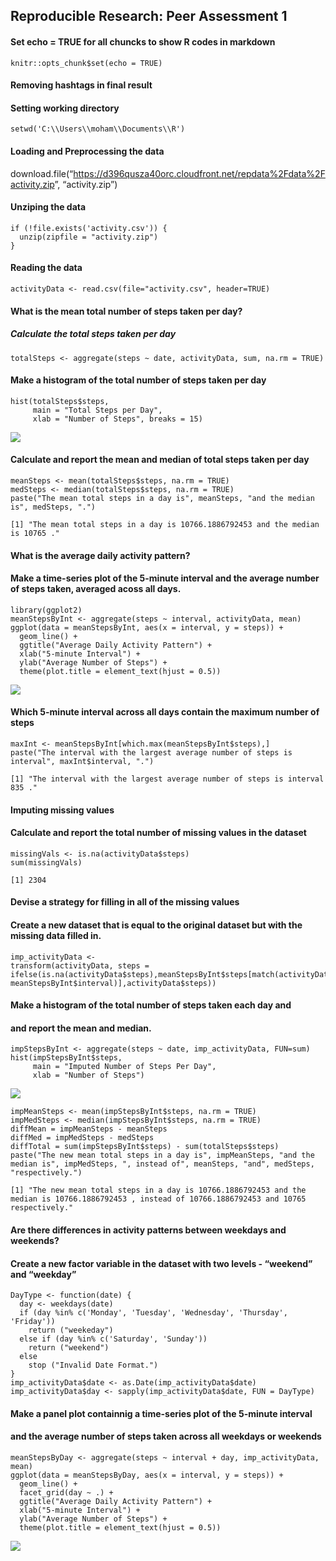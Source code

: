Reproducible Research: Peer Assessment 1
----------------------------------------

#### Set echo = TRUE for all chuncks to show R codes in markdown

    knitr::opts_chunk$set(echo = TRUE)

#### Removing hashtags in final result

#### Setting working directory

    setwd('C:\\Users\\moham\\Documents\\R')

#### Loading and Preprocessing the data

download.file(“<a href="https://d396qusza40orc.cloudfront.net/repdata%2Fdata%2Factivity.zip" class="uri">https://d396qusza40orc.cloudfront.net/repdata%2Fdata%2Factivity.zip</a>”,
“activity.zip”)

#### Unziping the data

    if (!file.exists('activity.csv')) {
      unzip(zipfile = "activity.zip")
    }

#### Reading the data

    activityData <- read.csv(file="activity.csv", header=TRUE)

#### What is the mean total number of steps taken per day?

##### Calculate the total steps taken per day

    totalSteps <- aggregate(steps ~ date, activityData, sum, na.rm = TRUE) 

#### Make a histogram of the total number of steps taken per day

    hist(totalSteps$steps,
         main = "Total Steps per Day",
         xlab = "Number of Steps", breaks = 15)

![](PA1.Template_files/figure-markdown_strict/unnamed-chunk-7-1.png)

#### Calculate and report the mean and median of total steps taken per day

    meanSteps <- mean(totalSteps$steps, na.rm = TRUE)
    medSteps <- median(totalSteps$steps, na.rm = TRUE)
    paste("The mean total steps in a day is", meanSteps, "and the median is", medSteps, ".")

    [1] "The mean total steps in a day is 10766.1886792453 and the median is 10765 ."

#### What is the average daily activity pattern?

#### Make a time-series plot of the 5-minute interval and the average number of steps taken, averaged acoss all days.

    library(ggplot2)
    meanStepsByInt <- aggregate(steps ~ interval, activityData, mean)
    ggplot(data = meanStepsByInt, aes(x = interval, y = steps)) +
      geom_line() +
      ggtitle("Average Daily Activity Pattern") +
      xlab("5-minute Interval") +
      ylab("Average Number of Steps") +
      theme(plot.title = element_text(hjust = 0.5))

![](PA1.Template_files/figure-markdown_strict/unnamed-chunk-9-1.png)

#### Which 5-minute interval across all days contain the maximum number of steps

    maxInt <- meanStepsByInt[which.max(meanStepsByInt$steps),]
    paste("The interval with the largest average number of steps is interval", maxInt$interval, ".")

    [1] "The interval with the largest average number of steps is interval 835 ."

#### Imputing missing values

#### Calculate and report the total number of missing values in the dataset

    missingVals <- is.na(activityData$steps)
    sum(missingVals)

    [1] 2304

#### Devise a strategy for filling in all of the missing values

#### Create a new dataset that is equal to the original dataset but with the missing data filled in.

    imp_activityData <- 
    transform(activityData, steps = ifelse(is.na(activityData$steps),meanStepsByInt$steps[match(activityData$interval, meanStepsByInt$interval)],activityData$steps))

#### Make a histogram of the total number of steps taken each day and

#### and report the mean and median.

    impStepsByInt <- aggregate(steps ~ date, imp_activityData, FUN=sum)
    hist(impStepsByInt$steps,
         main = "Imputed Number of Steps Per Day",
         xlab = "Number of Steps")

![](PA1.Template_files/figure-markdown_strict/unnamed-chunk-13-1.png)

    impMeanSteps <- mean(impStepsByInt$steps, na.rm = TRUE)
    impMedSteps <- median(impStepsByInt$steps, na.rm = TRUE)
    diffMean = impMeanSteps - meanSteps
    diffMed = impMedSteps - medSteps
    diffTotal = sum(impStepsByInt$steps) - sum(totalSteps$steps)
    paste("The new mean total steps in a day is", impMeanSteps, "and the median is", impMedSteps, ", instead of", meanSteps, "and", medSteps, "respectively.")

    [1] "The new mean total steps in a day is 10766.1886792453 and the median is 10766.1886792453 , instead of 10766.1886792453 and 10765 respectively."

#### Are there differences in activity patterns between weekdays and weekends?

#### Create a new factor variable in the dataset with two levels - “weekend” and “weekday”

    DayType <- function(date) {
      day <- weekdays(date)
      if (day %in% c('Monday', 'Tuesday', 'Wednesday', 'Thursday', 'Friday'))
        return ("weekeday")
      else if (day %in% c('Saturday', 'Sunday'))
        return ("weekend")
      else
        stop ("Invalid Date Format.")
    }
    imp_activityData$date <- as.Date(imp_activityData$date)
    imp_activityData$day <- sapply(imp_activityData$date, FUN = DayType)

#### Make a panel plot containnig a time-series plot of the 5-minute interval

#### and the average number of steps taken across all weekdays or weekends

    meanStepsByDay <- aggregate(steps ~ interval + day, imp_activityData, mean)
    ggplot(data = meanStepsByDay, aes(x = interval, y = steps)) + 
      geom_line() +
      facet_grid(day ~ .) +
      ggtitle("Average Daily Activity Pattern") +
      xlab("5-minute Interval") +
      ylab("Average Number of Steps") +
      theme(plot.title = element_text(hjust = 0.5))

![](PA1.Template_files/figure-markdown_strict/unnamed-chunk-15-1.png)
